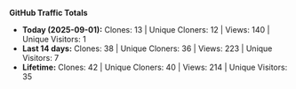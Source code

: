 
**GitHub Traffic Totals**

- **Today (2025-09-01):** Clones: 13 | Unique Cloners: 12 | Views: 140 | Unique Visitors: 1
- **Last 14 days:** Clones: 38 | Unique Cloners: 36 | Views: 223 | Unique Visitors: 7
- **Lifetime:** Clones: 42 | Unique Cloners: 40 | Views: 214 | Unique Visitors: 35
